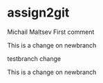# assign2git
Michail Maltsev
First comment

This is a change on newbranch


testbranch change

This is a change on newbranch


